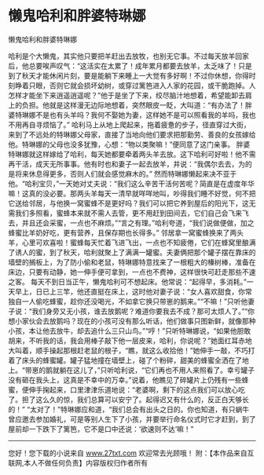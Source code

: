 # 懒鬼哈利和胖婆特琳娜

懒鬼哈利和胖婆特琳娜 

哈利是个大懒鬼，其实他只要把羊赶出去放牧，也别无它事。不过每天放羊回家后，他总要唉声叹气：“这活实在太累了！成年累月都要去放羊，太乏味了！只是到了秋天才能休闲片刻，要是能躺下来睡上一大觉有多好啊！不过你休想，你得时刻睁着只眼，否则它就会损坏幼树，或穿过篱笆进入人家的花园，或干脆跑掉。人怎样才能坐下来逍遥逍遥呢？”他于是坐了下来，绞尽脑汁地想着，希望能卸去肩上的负担。他就是这样漫无边际地想着，突然眼皮一眨，大叫道：“有办法了！胖婆特琳娜不是也有头羊吗？我何不娶她为妻，这样她不是可以照看我的羊吗，我也不用再自寻烦恼了。” 
哈利马上从地上爬起来，拖着疲惫的步子，径直穿过大街，来到了不远处的特琳娜父母家，直接了当地向他们要求把那勤劳、善良的女孩嫁给他。特琳娜的父母也没多犹豫，心想：“物以类聚嘛！”便同意了这门亲事。 
胖婆特琳娜就这样嫁给了哈利，每天她都要牵着两头羊去放。这下哈利可好啦！他不需再干活，成天无所事事。他有时也和妻子一起去放羊，并说：“我偶尔去去，为的是将来休息得更多，否则人们就会感觉麻木的。” 
然而特琳娜懒起来决不亚于他。“哈利宝贝，”一天她对丈夫说：“我们这么辛苦干活何苦呢？简直是在虚度年华嘛！这真的没必要。那两头羊每天一清早就咩咩地叫，吵得我们睡不好觉，何不把它送给邻居，与他换一窝蜜蜂不是更好吗？我们可以把它养到屋后的阳光下，这无需我们多照看，蜜蜂本来就不需人去管，更不用赶到田间去，它们自己会飞来飞去，并且还会采蜜，一点也不麻烦。”“言之有理。”哈利夸道，“我们说做便做，加之蜂蜜比羊奶好吃，更有营养，且保存期也长得多。” 
邻居拿一窝蜜蜂换来了两头羊，心里可欢喜啦！蜜蜂每天忙着飞进飞出，一点也不知疲倦，它们在蜂窝里酿满了诱人的蜜，到了秋天，哈利就聚上了满满一罐蜜。夫妻俩把那个罐子摆在靠床的墙壁的搁板上，为了防小偷和老鼠，特琳娜特意找来了一根粗大的榛树棒，准备在床边，只要有动静，她一伸手便可拿到，一点也不费神，这样很快可赶走那些不速之客。 
每天不到日当正午，懒鬼哈利可不想起床。他常说：“起得早，多消耗。”一天早上，日已上三竿，他还直挺在床上，这时他对妻子说：“女人喜欢甜食，你常独自一人偷吃蜂蜜，趁你还没喝光，不如拿它换只带崽的鹅来。”“不嘛！”只听他妻子说：“我们身旁又无小孩，谁去放鹅呢？难道你要我去不成？那可太烦人了。”“你想小家伙会去放鹅吗？现在的小孩可没有那么听话，他们做事只图新鲜，就像那种小孩，本让他去放牛，却去追什么三只山鸟。”“哼！”只听特琳娜说，“如果他胆敢胡来，不听我的话，我会用棒子敲下他一层皮来，哈利，你说呢？”她面红耳赤地大叫着，顺手操起那根赶老鼠的根子，“瞧，就这么收拾他！”她伸手一敲，不巧打着了床头的蜂蜜罐。罐子猛地撞在墙壁上，碰了个粉碎，甜美的蜂蜜全洒在了地上。“带崽的鹅就躺在这儿了，”只听哈利说，“它们再也不用人来照看了。幸亏罐子没有砸在我头上，这真是不幸中的万幸。”说着，他瞧见了碎罐片上仍残有一些蜂蜜，便伸手掬起来，口里津津乐道地说：“老婆啊，剩下的这点我们可以放心吃了。担了这么久的惊，我们总算可以安宁了。起得迟又有什么的，反正白天够长的！” 
“太对了！”特琳娜应和道，“我们总会有出头之日的。你也知道，有只蜗牛曾应邀去参加婚礼，可是等别人生下了小孩，并要举行命名仪式时它才赶到，到了屋前却一下跌下了篱笆，它不是口中还说：‘欲速则不达’嘛！” 

                  
--------------------
您好！您下载的小说来自 www.27txt.com 欢迎常去光顾哦！
附：【本作品来自互联网,本人不做任何负责】内容版权归作者所有